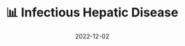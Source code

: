 ---
title: 📊 Infectious Hepatic Disease
date: '2022-12-02'
type: book
weight: 601
commentable: true

show_breadcrumb: true
---